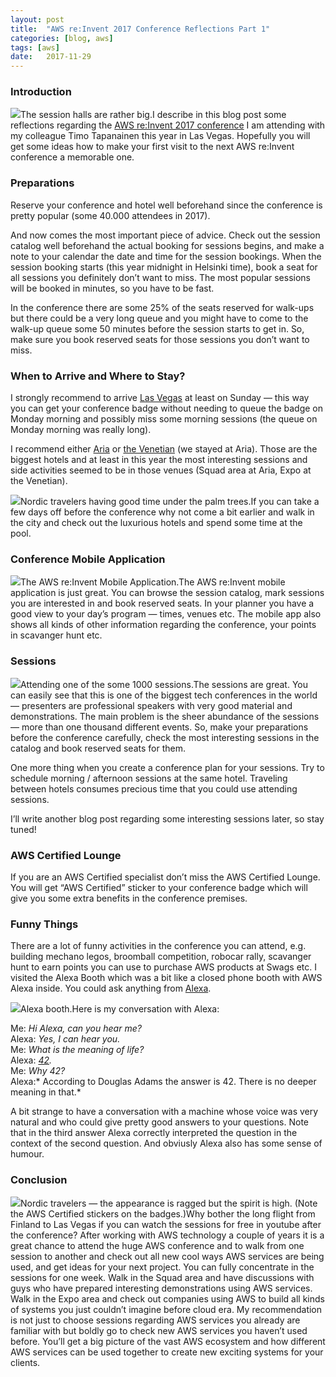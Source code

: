 ```yaml
---
layout:	post
title:	"AWS re:Invent 2017 Conference Reflections Part 1"
categories: [blog, aws]
tags: [aws]
date:	2017-11-29
---
```


  ### Introduction

![](/img/1*qgLyw77tff09NqB45RueZQ.jpeg)The session halls are rather big.I describe in this blog post some reflections regarding the [AWS re:Invent 2017 conference](https://reinvent.awsevents.com/) I am attending with my colleague Timo Tapanainen this year in Las Vegas. Hopefully you will get some ideas how to make your first visit to the next AWS re:Invent conference a memorable one.

### Preparations

Reserve your conference and hotel well beforehand since the conference is pretty popular (some 40.000 attendees in 2017).   
   
And now comes the most important piece of advice. Check out the session catalog well beforehand the actual booking for sessions begins, and make a note to your calendar the date and time for the session bookings. When the session booking starts (this year midnight in Helsinki time), book a seat for all sessions you definitely don’t want to miss. The most popular sessions will be booked in minutes, so you have to be fast.   
   
In the conference there are some 25% of the seats reserved for walk-ups but there could be a very long queue and you might have to come to the walk-up queue some 50 minutes before the session starts to get in. So, make sure you book reserved seats for those sessions you don’t want to miss.

### When to Arrive and Where to Stay?

I strongly recommend to arrive [Las Vegas](https://en.wikipedia.org/wiki/Las_Vegas) at least on Sunday — this way you can get your conference badge without needing to queue the badge on Monday morning and possibly miss some morning sessions (the queue on Monday morning was really long).   
   
I recommend either [Aria](https://www.aria.com) or [the Venetian](https://www.venetian.com/) (we stayed at Aria). Those are the biggest hotels and at least in this year the most interesting sessions and side activities seemed to be in those venues (Squad area at Aria, Expo at the Venetian).

![](/img/1*TqvDzL2YYdrv5yb3MD40eg.jpeg)Nordic travelers having good time under the palm trees.If you can take a few days off before the conference why not come a bit earlier and walk in the city and check out the luxurious hotels and spend some time at the pool.

### Conference Mobile Application

![](/img/1*WYPtkJAZ78uah5oMYS2FDw.png)The AWS re:Invent Mobile Application.The AWS re:Invent mobile application is just great. You can browse the session catalog, mark sessions you are interested in and book reserved seats. In your planner you have a good view to your day’s program — times, venues etc. The mobile app also shows all kinds of other information regarding the conference, your points in scavanger hunt etc.

### Sessions

![](/img/1*zgm-pls9MbPIILxSx3iwAw.jpeg)Attending one of the some 1000 sessions.The sessions are great. You can easily see that this is one of the biggest tech conferences in the world — presenters are professional speakers with very good material and demonstrations. The main problem is the sheer abundance of the sessions — more than one thousand different events. So, make your preparations before the conference carefully, check the most interesting sessions in the catalog and book reserved seats for them.  
   
One more thing when you create a conference plan for your sessions. Try to schedule morning / afternoon sessions at the same hotel. Traveling between hotels consumes precious time that you could use attending sessions.   
   
I’ll write another blog post regarding some interesting sessions later, so stay tuned!

### AWS Certified Lounge

If you are an AWS Certified specialist don’t miss the AWS Certified Lounge. You will get “AWS Certified” sticker to your conference badge which will give you some extra benefits in the conference premises.

### Funny Things

There are a lot of funny activities in the conference you can attend, e.g. building mechano legos, broomball competition, robocar rally, scavanger hunt to earn points you can use to purchase AWS products at Swags etc. I visited the Alexa Booth which was a bit like a closed phone booth with AWS Alexa inside. You could ask anything from [Alexa](https://developer.amazon.com/alexa).

![](/img/1*Nka8CVGSlePe6tAMFpj89w.jpeg)Alexa booth.Here is my conversation with Alexa:  
   
 Me: *Hi Alexa, can you hear me?*  
 Alexa: *Yes, I can hear you.*  
 Me: *What is the meaning of life?*  
 Alexa: [*42*](https://simple.wikipedia.org/wiki/42_%28answer%29)*.*  
 Me: *Why 42?*  
 Alexa:* According to Douglas Adams the answer is 42. There is no deeper meaning in that.*  
   
A bit strange to have a conversation with a machine whose voice was very natural and who could give pretty good answers to your questions. Note that in the third answer Alexa correctly interpreted the question in the context of the second question. And obviusly Alexa also has some sense of humour.

### Conclusion

![](/img/1*-wzvMFLrpzkxshwIaJskcw.jpeg)Nordic travelers — the appearance is ragged but the spirit is high. (Note the AWS Certified stickers on the badges.)Why bother the long flight from Finland to Las Vegas if you can watch the sessions for free in youtube after the conference? After working with AWS technology a couple of years it is a great chance to attend the huge AWS conference and to walk from one session to another and check out all new cool ways AWS services are being used, and get ideas for your next project. You can fully concentrate in the sessions for one week. Walk in the Squad area and have discussions with guys who have prepared interesting demonstrations using AWS services. Walk in the Expo area and check out companies using AWS to build all kinds of systems you just couldn’t imagine before cloud era. My recommendation is not just to choose sessions regarding AWS services you already are familiar with but boldly go to check new AWS services you haven’t used before. You’ll get a big picture of the vast AWS ecosystem and how different AWS services can be used together to create new exciting systems for your clients.

  
